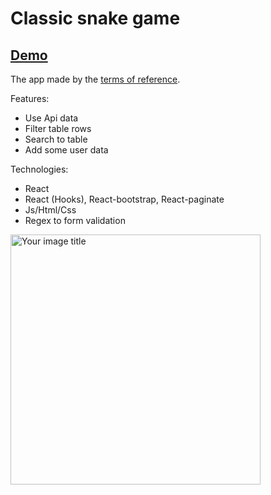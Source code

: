 # Classic snake game

## [Demo](https://mikhailchekov.github.io/table-react-app/)

The app made by the [terms of reference](https://github.com/fugr-ru/frontend-javascript-test).

Features: 
 - Use Api data
 - Filter table rows
 - Search to table
 - Add some user data
 

Technologies:
 - React
 - React (Hooks), React-bootstrap, React-paginate
 - Js/Html/Css
 - Regex to form validation


<img src="https://mikhailchekov.github.io/new-portfolio/img/works/table.jpg" alt="Your image title" width="400"/>


